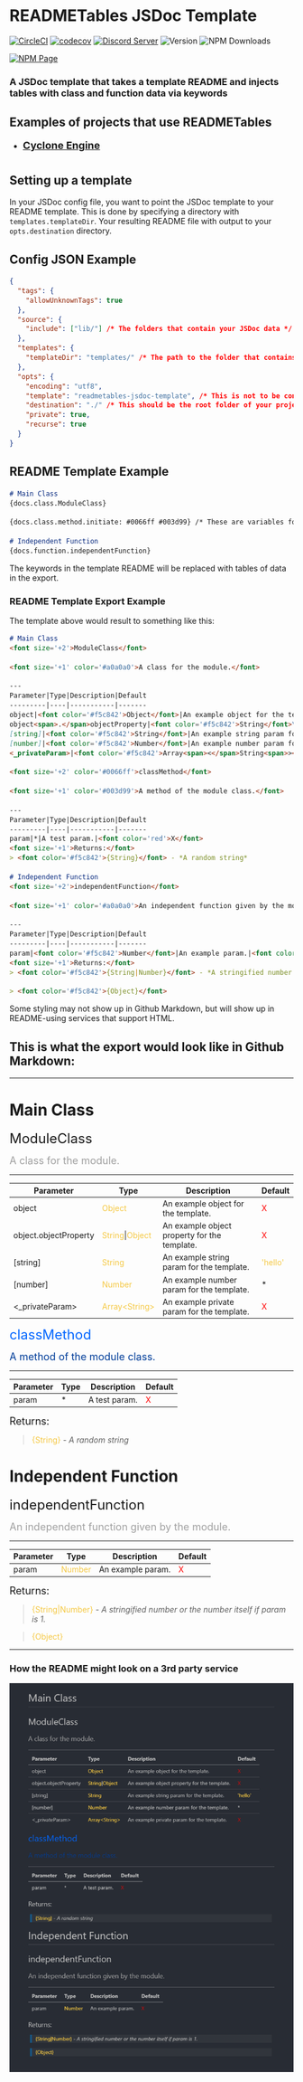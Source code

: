 # READMETables JSDoc Template

[![CircleCI](https://circleci.com/gh/mets11rap/readmetables.jsdoc-template/tree/master.svg?style=svg)](https://circleci.com/gh/mets11rap/cyclone-engine/tree/master)
[![codecov](https://codecov.io/gh/mets11rap/readmetables.jsdoc-template/branch/master/graph/badge.svg)](https://codecov.io/gh/mets11rap/cyclone-engine)
[![Discord Server](https://img.shields.io/badge/-Support%20Server-b.svg?colorA=697ec4&colorB=7289da&logo=discord)](https://discord.gg/Rqd8SJ9)
![Version](https://img.shields.io/github/package-json/v/mets11rap/readmetables.jsdoc-template.svg?label=Version)
![NPM Downloads](https://img.shields.io/npm/dt/readmetables.jsdoc-template?label=Downloads&logo=npm)

[![NPM Page](https://img.shields.io/badge/NPM-Page-critical?style=for-the-badge&logo=npm)](https://www.npmjs.com/package/readmetables.jsdoc-template)

### A JSDoc template that takes a template README and injects tables with class and function data via keywords

## Examples of projects that use READMETables

- <font size='+1'>[**Cyclone Engine**](https://github.com/mets11rap/cyclone-engine)</font>

#
## Setting up a template

In your JSDoc config file, you want to point the JSDoc template to your README template. This is done by specifying a directory with `templates.templateDir`. Your resulting README file with output to your `opts.destination` directory.

## Config JSON Example
```json
{
  "tags": {
    "allowUnknownTags": true
  },
  "source": {
    "include": ["lib/"] /* The folders that contain your JSDoc data */
  },
  "templates": {
    "templateDir": "templates/" /* The path to the folder that contains your template named "README.md" */
  },
  "opts": {
    "encoding": "utf8",
    "template": "readmetables-jsdoc-template", /* This is not to be confused with the directory of your template README file */
    "destination": "./" /* This should be the root folder of your project where the resulting README will be sent */,
    "private": true,
    "recurse": true
  }
}
```

## README Template Example
```md
# Main Class
{docs.class.ModuleClass}

{docs.class.method.initiate: #0066ff #003d99} /* These are variables for coloring */

# Independent Function
{docs.function.independentFunction}
```
The keywords in the template README will be replaced with tables of data in the export.

### README Template Export Example
The template above would result to something like this:
```md
# Main Class
<font size='+2'>ModuleClass</font>

<font size='+1' color='#a0a0a0'>A class for the module.</font>

---
Parameter|Type|Description|Default
---------|----|-----------|-------
object|<font color='#f5c842'>Object</font>|An example object for the template.|<font color='red'>X</font>
object<span>.</span>objectProperty|<font color='#f5c842'>String</font>\|<font color='#f5c842'>Object</font>|An example object property for the template.|<font color='red'>X</font>
[string]|<font color='#f5c842'>String</font>|An example string param for the template.|<font color='#f5c842'>'hello'</font>
[number]|<font color='#f5c842'>Number</font>|An example number param for the template.|*
<_privateParam>|<font color='#f5c842'>Array<span><</span>String<span>></span></font>|An example private param for the template.|<font color='red'>X</font>

<font size='+2' color='#0066ff'>classMethod</font>

<font size='+1' color='#003d99'>A method of the module class.</font>

---
Parameter|Type|Description|Default
---------|----|-----------|-------
param|*|A test param.|<font color='red'>X</font>
<font size='+1'>Returns:</font>
> <font color='#f5c842'>{String}</font> - *A random string*

# Independent Function
<font size='+2'>independentFunction</font>

<font size='+1' color='#a0a0a0'>An independent function given by the module.</font>

---
Parameter|Type|Description|Default
---------|----|-----------|-------
param|<font color='#f5c842'>Number</font>|An example param.|<font color='red'>X</font>
<font size='+1'>Returns:</font>
> <font color='#f5c842'>{String|Number}</font> - *A stringified number or the number itself if param is 1.*

> <font color='#f5c842'>{Object}</font>
```
Some styling may not show up in Github Markdown, but will show up in README-using services that support HTML.

## This is what the export would look like in Github Markdown:
---
# Main Class
<font size='+2'>ModuleClass</font>

<font size='+1' color='#a0a0a0'>A class for the module.</font>

---
Parameter|Type|Description|Default
---------|----|-----------|-------
object|<font color='#f5c842'>Object</font>|An example object for the template.|<font color='red'>X</font>
object<span>.</span>objectProperty|<font color='#f5c842'>String</font>\|<font color='#f5c842'>Object</font>|An example object property for the template.|<font color='red'>X</font>
[string]|<font color='#f5c842'>String</font>|An example string param for the template.|<font color='#f5c842'>'hello'</font>
[number]|<font color='#f5c842'>Number</font>|An example number param for the template.|*
<_privateParam>|<font color='#f5c842'>Array<span><</span>String<span>></span></font>|An example private param for the template.|<font color='red'>X</font>

<font size='+2' color='#0066ff'>classMethod</font>

<font size='+1' color='#003d99'>A method of the module class.</font>

---
Parameter|Type|Description|Default
---------|----|-----------|-------
param|*|A test param.|<font color='red'>X</font>
<font size='+1'>Returns:</font>
> <font color='#f5c842'>{String}</font> - *A random string*

# Independent Function
<font size='+2'>independentFunction</font>

<font size='+1' color='#a0a0a0'>An independent function given by the module.</font>

---
Parameter|Type|Description|Default
---------|----|-----------|-------
param|<font color='#f5c842'>Number</font>|An example param.|<font color='red'>X</font>
<font size='+1'>Returns:</font>
> <font color='#f5c842'>{String|Number}</font> - *A stringified number or the number itself if param is 1.*

> <font color='#f5c842'>{Object}</font>
---
### How the README might look on a 3rd party service
<img src='assets/Service Preview.png' alt='Service Preview'>